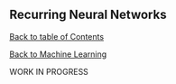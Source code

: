 ## Recurring Neural Networks
[Back to table of Contents](../README.md)

[Back to Machine Learning](ml.md)

WORK IN PROGRESS